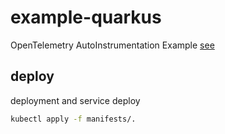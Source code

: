 # example-quarkus

OpenTelemetry AutoInstrumentation Example [see](https://github.com/yosistamp/monitoring)

## deploy

deployment and service deploy

```bash
kubectl apply -f manifests/.
```

